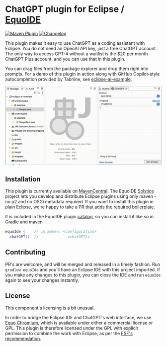 # ChatGPT plugin for Eclipse / [EquoIDE](https://github.com/equodev/equo-ide#quickstart)

[![Maven Plugin](https://img.shields.io/maven-central/v/dev.equo.ide/equo-ide-chatgpt?color=blue&label=dev.equo.ide%3Aequo-ide-chatgpt)](https://search.maven.org/artifact/dev.equo.ide/equo-ide-chatgpt)
[![Changelog](https://img.shields.io/badge/changelog-here-blue)](CHANGELOG.md)

This plugin makes it easy to use ChatGPT as a coding assistant with Eclipse. You do not need an OpenAI API key, just a free ChatGPT account. The only way to access GPT-4 without a waitlist is the $20 per month ChatGPT Plus account, and you can use that in this plugin.

You can drag files from the package explorer and drop them right into prompts. For a demo of this plugin in action along with GitHub Copilot-style autocompletion provided by Tabnine, see [eclipse-ai-example](https://github.com/equodev/eclipse-ai-example#chatgpt-inside-the-ide).

![screenshot of the ChatGPT plugin in action](.github/demo_screencast.gif)

## Installation

This plugin is currently available on [MavenCentral](https://central.sonatype.com/artifact/dev.equo.ide/equo-ide-chatgpt). The EquoIDE [Solstice](https://github.com/equodev/equo-ide/tree/main/solstice) project lets you develop and distribute Eclipse plugins using only maven - no p2 and no OSGi metadata required. If you want to install this plugin in plain Eclipse, we're happy to take a [PR that adds the required boilerplate](https://github.com/equodev/equo-ide-chatgpt/issues/1).

It is included in the EquoIDE plugin [catalog](https://github.com/equodev/equo-ide/blob/main/CATALOG.md#chatgpt), so you can install it like so in Gradle and maven

```gradle
equoIde {    // in maven: <configuration>
  chatGPT()  //             <chatGPT/>
```

## Contributing

PR's are welcome, and will be merged and released in a timely fashion. Run `gradlew equoIde` and you'll have an Eclipse IDE with this project imported. If you make any changes to this plugin, you can close the IDE and run `equoIde` again to see your changes instantly.

## License

This component's licensing is a bit unusual.

In order to bridge the Eclipse IDE and ChatGPT's web interface, we use [Equo Chromium](https://www.equo.dev/chromium), which is available under either a commercial license or GPL. This plugin is therefore licensed under the GPL with explicit permission to combine the work with Eclipse, as per the [FSF's recommendation](https://www.fsf.org/blogs/licensing/using-the-gpl-for-eclipse-plug-ins).